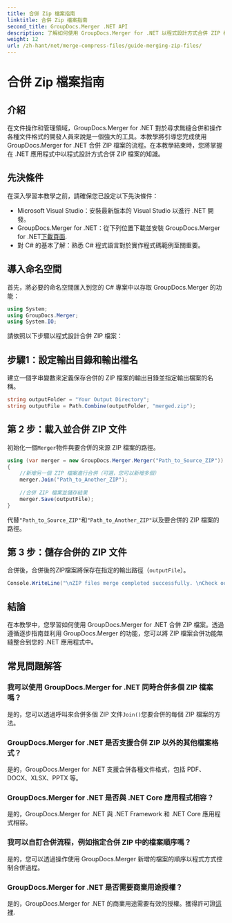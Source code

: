 ```yaml
---
title: 合併 Zip 檔案指南
linktitle: 合併 Zip 檔案指南
second_title: GroupDocs.Merger .NET API
description: 了解如何使用 GroupDocs.Merger for .NET 以程式設計方式合併 ZIP 檔案。本教程為開發人員提供了詳細的指南。
weight: 12
url: /zh-hant/net/merge-compress-files/guide-merging-zip-files/
---
```


# 合併 Zip 檔案指南

## 介紹
在文件操作和管理領域，GroupDocs.Merger for .NET 對於尋求無縫合併和操作各種文件格式的開發人員來說是一個強大的工具。本教學將引導您完成使用 GroupDocs.Merger for .NET 合併 ZIP 檔案的流程。在本教學結束時，您將掌握在 .NET 應用程式中以程式設計方式合併 ZIP 檔案的知識。
## 先決條件
在深入學習本教學之前，請確保您已設定以下先決條件：
- Microsoft Visual Studio：安裝最新版本的 Visual Studio 以進行 .NET 開發。
-  GroupDocs.Merger for .NET：從下列位置下載並安裝 GroupDocs.Merger for .NET[下載頁面](https://releases.groupdocs.com/merger/net/).
- 對 C# 的基本了解：熟悉 C# 程式語言對於實作程式碼範例至關重要。

## 導入命名空間
首先，將必要的命名空間匯入到您的 C# 專案中以存取 GroupDocs.Merger 的功能：
```csharp
using System; 
using GroupDocs.Merger;
using System.IO;
```

請依照以下步驟以程式設計合併 ZIP 檔案：
## 步驟1：設定輸出目錄和輸出檔名
建立一個字串變數來定義保存合併的 ZIP 檔案的輸出目錄並指定輸出檔案的名稱。
```csharp
string outputFolder = "Your Output Directory";
string outputFile = Path.Combine(outputFolder, "merged.zip");
```
## 第 2 步：載入並合併 ZIP 文件
初始化一個`Merger`物件與要合併的來源 ZIP 檔案的路徑。
```csharp
using (var merger = new GroupDocs.Merger.Merger("Path_to_Source_ZIP"))
{
    //新增另一個 ZIP 檔案進行合併（可選，您可以新增多個）
    merger.Join("Path_to_Another_ZIP");
    
    //合併 ZIP 檔案並儲存結果
    merger.Save(outputFile);
}
```
代替`"Path_to_Source_ZIP"`和`"Path_to_Another_ZIP"`以及要合併的 ZIP 檔案的路徑。
## 第 3 步：儲存合併的 ZIP 文件
合併後，合併後的ZIP檔案將保存在指定的輸出路徑（`outputFile`）。
```csharp
Console.WriteLine("\nZIP files merge completed successfully. \nCheck output in {0}", outputFolder);
```

## 結論
在本教學中，您學習如何使用 GroupDocs.Merger for .NET 合併 ZIP 檔案。透過遵循逐步指南並利用 GroupDocs.Merger 的功能，您可以將 ZIP 檔案合併功能無縫整合到您的 .NET 應用程式中。

## 常見問題解答
### 我可以使用 GroupDocs.Merger for .NET 同時合併多個 ZIP 檔案嗎？
是的，您可以透過呼叫來合併多個 ZIP 文件`Join()`您要合併的每個 ZIP 檔案的方法。
### GroupDocs.Merger for .NET 是否支援合併 ZIP 以外的其他檔案格式？
是的，GroupDocs.Merger for .NET 支援合併各種文件格式，包括 PDF、DOCX、XLSX、PPTX 等。
### GroupDocs.Merger for .NET 是否與 .NET Core 應用程式相容？
是的，GroupDocs.Merger for .NET 與 .NET Framework 和 .NET Core 應用程式相容。
### 我可以自訂合併流程，例如指定合併 ZIP 中的檔案順序嗎？
是的，您可以透過操作使用 GroupDocs.Merger 新增的檔案的順序以程式方式控制合併過程。
### GroupDocs.Merger for .NET 是否需要商業用途授權？
是的，GroupDocs.Merger for .NET 的商業用途需要有效的授權。獲得許可證[這裡](https://purchase.groupdocs.com/buy).